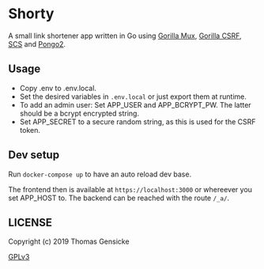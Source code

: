 # Shorty

A small link shortener app written in Go using [Gorilla Mux](https://github.com/gorilla/mux), [Gorilla CSRF](https://github.com/gorilla/csrf), [SCS](https://github.com/alexedwards/scs) and [Pongo2](https://github.com/flosch/pongo2).

## Usage

* Copy .env to .env.local.
* Set the desired variables in `.env.local` or just export them at runtime.
* To add an admin user: Set APP_USER and APP_BCRYPT_PW. The latter should be a bcrypt encrypted string.
* Set APP_SECRET to a secure random string, as this is used for the CSRF token.

## Dev setup

Run `docker-compose up` to have an auto reload dev base.

The frontend then is available at `https://localhost:3000` or whereever you set APP_HOST to.
The backend can be reached with the route `/_a/`.

## LICENSE

Copyright (c) 2019 Thomas Gensicke

[GPLv3](LICENSE)
